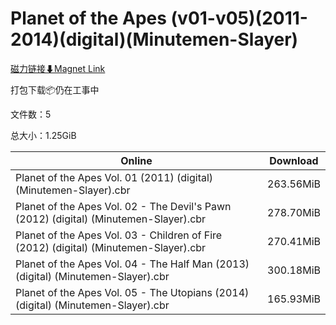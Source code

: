 # Planet of the Apes (v01-v05)(2011-2014)(digital)(Minutemen-Slayer)

[磁力链接⬇Magnet Link](magnet:?xt=urn:btih:a62b0478f749acf006bda7353a0afa511572dfa5&dn=Planet%20of%20the%20Apes%20%28v01-v05%29%282011-2014%29%28digital%29%28Minutemen-Slayer%29)

打包下载📦仍在工事中

文件数：5

总大小：1.25GiB

Online | Download
--- | ---
Planet of the Apes Vol. 01 (2011) (digital) (Minutemen-Slayer).cbr | 263.56MiB
Planet of the Apes Vol. 02 - The Devil's Pawn (2012) (digital) (Minutemen-Slayer).cbr | 278.70MiB
Planet of the Apes Vol. 03 - Children of Fire (2012) (digital) (Minutemen-Slayer).cbr | 270.41MiB
Planet of the Apes Vol. 04 - The Half Man (2013) (digital) (Minutemen-Slayer).cbr | 300.18MiB
Planet of the Apes Vol. 05 - The Utopians (2014) (digital) (Minutemen-Slayer).cbr | 165.93MiB